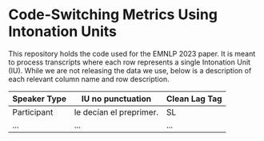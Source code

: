 # Code-Switching Metrics Using Intonation Units
This repository holds the code used for the EMNLP 2023 paper. It is meant to process transcripts where each row represents a single Intonation Unit (IU). While we are not releasing the data we use, below is a description of each relevant column name and row description.

| Speaker Type | IU no punctuation        | Clean Lag Tag |
| --------     | -------                  | ---           |
| Participant  | le decían el preprimer.  | SL            |
| ...          | ...                      |...            |

